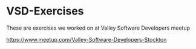 # VSD-Exercises
These are exercises we worked on at Valley Software Developers meetup

https://www.meetup.com/Valley-Software-Developers-Stockton
